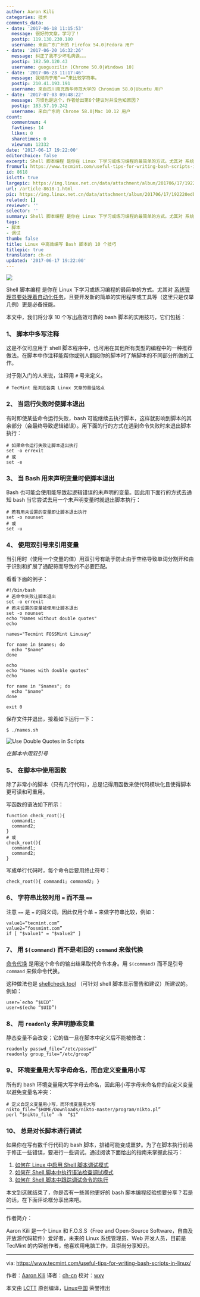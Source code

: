 ```yaml
---
author: Aaron Kili
categories: 技术
comments_data:
- date: '2017-06-18 11:15:53'
  message: 很好的文章，学习了！
  postip: 119.130.230.180
  username: 来自广东广州的 Firefox 54.0|Fedora 用户
- date: '2017-06-20 16:32:26'
  message: 纠正了我不少坏毛病诶。。。
  postip: 182.50.120.43
  username: guoguozilin [Chrome 50.0|Windows 10]
- date: '2017-06-23 11:17:46'
  message: 我倾向于用“==”来比较字符串。
  postip: 210.41.193.191
  username: 来自四川南充西华师范大学的 Chromium 58.0|Ubuntu 用户
- date: '2017-07-03 09:48:22'
  message: 习惯也是这个，作者给出第6个建议时并没告知原因？
  postip: 183.57.19.242
  username: 来自广东的 Chrome 58.0|Mac 10.12 用户
count:
  commentnum: 4
  favtimes: 14
  likes: 0
  sharetimes: 0
  viewnum: 12332
date: '2017-06-17 19:22:00'
editorchoice: false
excerpt: Shell 脚本编程 是你在 Linux 下学习或练习编程的最简单的方式。尤其对 系统管理员要处理着自动化任务，且要开发新的简单的实用程序或工具等（这里只是仅举几例）更是必备技能。
fromurl: https://www.tecmint.com/useful-tips-for-writing-bash-scripts-in-linux/
id: 8618
islctt: true
largepic: https://img.linux.net.cn/data/attachment/album/201706/17/192220edbv9q876588685v.jpg
url: /article-8618-1.html
pic: https://img.linux.net.cn/data/attachment/album/201706/17/192220edbv9q876588685v.jpg.thumb.jpg
related: []
reviewer: ''
selector: ''
summary: Shell 脚本编程 是你在 Linux 下学习或练习编程的最简单的方式。尤其对 系统管理员要处理着自动化任务，且要开发新的简单的实用程序或工具等（这里只是仅举几例）更是必备技能。
tags:
- 脚本
- 调试
thumb: false
title: Linux 中高效编写 Bash 脚本的 10 个技巧
titlepic: true
translator: ch-cn
updated: '2017-06-17 19:22:00'
---
```


![](https://img.linux.net.cn/data/attachment/album/201706/17/192220edbv9q876588685v.jpg)


Shell 脚本编程 是你在 Linux 下学习或练习编程的最简单的方式。尤其对 [系统管理员要处理着自动化任务](https://www.tecmint.com/using-shell-script-to-automate-linux-system-maintenance-tasks/)，且要开发新的简单的实用程序或工具等（这里只是仅举几例）更是必备技能。


本文中，我们将分享 10 个写出高效可靠的 bash 脚本的实用技巧，它们包括：


### 1、 脚本中多写注释


这是不仅可应用于 shell 脚本程序中，也可用在其他所有类型的编程中的一种推荐做法。在脚本中作注释能帮你或别人翻阅你的脚本时了解脚本的不同部分所做的工作。


对于刚入门的人来说，注释用 `#` 号来定义。



```
# TecMint 是浏览各类 Linux 文章的最佳站点

```

### 2、 当运行失败时使脚本退出


有时即使某些命令运行失败，bash 可能继续去执行脚本，这样就影响到脚本的其余部分（会最终导致逻辑错误）。用下面的行的方式在遇到命令失败时来退出脚本执行：



```
# 如果命令运行失败让脚本退出执行
set -o errexit 
# 或
set -e

```

### 3、 当 Bash 用未声明变量时使脚本退出


Bash 也可能会使用能导致起逻辑错误的未声明的变量。因此用下面行的方式去通知 bash 当它尝试去用一个未声明变量时就退出脚本执行：



```
# 若有用未设置的变量即让脚本退出执行
set -o nounset
# 或
set -u

```

### 4、 使用双引号来引用变量


当引用时（使用一个变量的值）用双引号有助于防止由于空格导致单词分割开和由于识别和扩展了通配符而导致的不必要匹配。


看看下面的例子：



```
#!/bin/bash
# 若命令失败让脚本退出
set -o errexit 
# 若未设置的变量被使用让脚本退出
set -o nounset
echo "Names without double quotes" 
echo

names="Tecmint FOSSMint Linusay"

for name in $names; do
  echo "$name"
done

echo
echo "Names with double quotes" 
echo

for name in "$names"; do
  echo "$name"
done

exit 0

```

保存文件并退出，接着如下运行一下：



```
$ ./names.sh

```

![Use Double Quotes in Scripts](https://img.linux.net.cn/data/attachment/album/201706/17/192227q13jnz3eeqq5pb53.png)


*在脚本中用双引号*


### 5、 在脚本中使用函数


除了非常小的脚本（只有几行代码），总是记得用函数来使代码模块化且使得脚本更可读和可重用。


写函数的语法如下所示：



```
function check_root(){
  command1; 
  command2;
}
# 或
check_root(){
  command1; 
  command2;
}

```

写成单行代码时，每个命令后要用终止符号：



```
check_root(){ command1; command2; }

```

### 6、 字符串比较时用 `=` 而不是 `==`


注意 `==` 是 `=` 的同义词，因此仅用个单 `=` 来做字符串比较，例如：



```
value1=”tecmint.com”
value2=”fossmint.com”
if [ "$value1" = "$value2" ]

```

### 7、 用 `$(command)` 而不是老旧的 ``command`` 来做代换


[命令代换](https://www.tecmint.com/assign-linux-command-output-to-variable/) 是用这个命令的输出结果取代命令本身。用 `$(command)` 而不是引号 ``command`` 来做命令代换。


这种做法也是 [shellcheck tool](https://www.tecmint.com/shellcheck-shell-script-code-analyzer-for-linux/) （可针对 shell 脚本显示警告和建议）所建议的。例如：



```
user=`echo “$UID”`
user=$(echo “$UID”)

```

### 8、 用 `readonly` 来声明静态变量


静态变量不会改变；它的值一旦在脚本中定义后不能被修改：



```
readonly passwd_file=”/etc/passwd”
readonly group_file=”/etc/group”

```

### 9、 环境变量用大写字母命名，而自定义变量用小写


所有的 bash 环境变量用大写字母去命名，因此用小写字母来命名你的自定义变量以避免变量名冲突：



```
# 定义自定义变量用小写，而环境变量用大写
nikto_file=”$HOME/Downloads/nikto-master/program/nikto.pl”
perl “$nikto_file” -h  “$1”

```

### 10、 总是对长脚本进行调试


如果你在写有数千行代码的 bash 脚本，排错可能变成噩梦。为了在脚本执行前易于修正一些错误，要进行一些调试。通过阅读下面给出的指南来掌握此技巧：


1. [如何在 Linux 中启用 Shell 脚本调试模式](/article-8028-1.html)
2. [如何在 Shell 脚本中执行语法检查调试模式](/article-8045-1.html)
3. [如何在 Shell 脚本中跟踪调试命令的执行](/article-8120-1.html)


本文到这就结束了，你是否有一些其他更好的 bash 脚本编程经验想要分享？若是的话，在下面评论框分享出来吧。




---


作者简介：


Aaron Kili 是一个 Linux 和 F.O.S.S（Free and Open-Source Software，自由及开放源代码软件）爱好者，未来的 Linux 系统管理员、Web 开发人员，目前是 TecMint 的内容创作者，他喜欢用电脑工作，且崇尚分享知识。




---


via: <https://www.tecmint.com/useful-tips-for-writing-bash-scripts-in-linux/>


作者：[Aaron Kili](https://www.tecmint.com/author/aaronkili/) 译者：[ch-cn](https://github.com/ch-cn) 校对：[wxy](https://github.com/wxy)


本文由 [LCTT](https://github.com/LCTT/TranslateProject) 原创编译，[Linux中国](https://linux.cn/) 荣誉推出